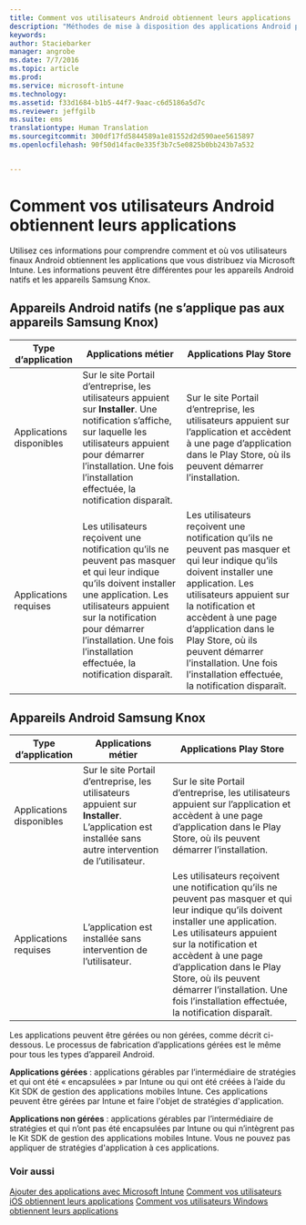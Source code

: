 ```yaml
---
title: Comment vos utilisateurs Android obtiennent leurs applications | Microsoft Intune
description: "Méthodes de mise à disposition des applications Android pour les utilisateurs finaux"
keywords: 
author: Staciebarker
manager: angrobe
ms.date: 7/7/2016
ms.topic: article
ms.prod: 
ms.service: microsoft-intune
ms.technology: 
ms.assetid: f33d1684-b1b5-44f7-9aac-c6d5186a5d7c
ms.reviewer: jeffgilb
ms.suite: ems
translationtype: Human Translation
ms.sourcegitcommit: 300df17fd5844589a1e81552d2d590aee5615897
ms.openlocfilehash: 90f50d14fac0e335f3b7c5e0825b0bb243b7a532


---
```



# Comment vos utilisateurs Android obtiennent leurs applications
Utilisez ces informations pour comprendre comment et où vos utilisateurs finaux Android obtiennent les applications que vous distribuez via Microsoft Intune. Les informations peuvent être différentes pour les appareils Android natifs et les appareils Samsung Knox.

## Appareils Android natifs (ne s’applique pas aux appareils Samsung Knox)

| Type d’application | Applications métier | Applications Play Store  |
| ------------- |-------------| -----|
| Applications disponibles      | Sur le site Portail d’entreprise, les utilisateurs appuient sur **Installer**. Une notification s’affiche, sur laquelle les utilisateurs appuient pour démarrer l’installation. Une fois l’installation effectuée, la notification disparaît. | Sur le site Portail d’entreprise, les utilisateurs appuient sur l’application et accèdent à une page d’application dans le Play Store, où ils peuvent démarrer l’installation.|
| Applications requises      | Les utilisateurs reçoivent une notification qu’ils ne peuvent pas masquer et qui leur indique qu’ils doivent installer une application. Les utilisateurs appuient sur la notification pour démarrer l’installation. Une fois l’installation effectuée, la notification disparaît.    | Les utilisateurs reçoivent une notification qu’ils ne peuvent pas masquer et qui leur indique qu’ils doivent installer une application. Les utilisateurs appuient sur la notification et accèdent à une page d’application dans le Play Store, où ils peuvent démarrer l’installation. Une fois l’installation effectuée, la notification disparaît. |

## Appareils Android Samsung Knox

| Type d’application | Applications métier | Applications Play Store  |
| ------------- |-------------| -----|
| Applications disponibles      | Sur le site Portail d’entreprise, les utilisateurs appuient sur **Installer**. L’application est installée sans autre intervention de l’utilisateur. | Sur le site Portail d’entreprise, les utilisateurs appuient sur l’application et accèdent à une page d’application dans le Play Store, où ils peuvent démarrer l’installation.|
| Applications requises      | L’application est installée sans intervention de l’utilisateur.    | Les utilisateurs reçoivent une notification qu’ils ne peuvent pas masquer et qui leur indique qu’ils doivent installer une application. Les utilisateurs appuient sur la notification et accèdent à une page d’application dans le Play Store, où ils peuvent démarrer l’installation. Une fois l’installation effectuée, la notification disparaît. |

Les applications peuvent être gérées ou non gérées, comme décrit ci-dessous. Le processus de fabrication d’applications gérées est le même pour tous les types d’appareil Android.

**Applications gérées** : applications gérables par l’intermédiaire de stratégies et qui ont été « encapsulées » par Intune ou qui ont été créées à l’aide du Kit SDK de gestion des applications mobiles Intune. Ces applications peuvent être gérées par Intune et faire l'objet de stratégies d'application.

**Applications non gérées** : applications gérables par l’intermédiaire de stratégies et qui n’ont pas été encapsulées par Intune ou qui n’intègrent pas le Kit SDK de gestion des applications mobiles Intune. Vous ne pouvez pas appliquer de stratégies d'application à ces applications.

### Voir aussi
[Ajouter des applications avec Microsoft Intune](/intune/deploy-use/add-apps)
[Comment vos utilisateurs iOS obtiennent leurs applications](how-your-ios-users-get-their-apps.md)
[Comment vos utilisateurs Windows obtiennent leurs applications](how-your-windows-users-get-their-apps.md)



<!--HONumber=Jul16_HO4-->


